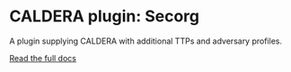 # CALDERA plugin: Secorg

A plugin supplying CALDERA with additional TTPs and adversary profiles.

[Read the full docs](https://github.com/mitre/caldera/wiki/Plugin:-stockpile)
